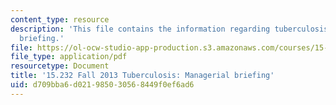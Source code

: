 ```yaml
---
content_type: resource
description: 'This file contains the information regarding tuberculosis: managerial
  briefing.'
file: https://ol-ocw-studio-app-production.s3.amazonaws.com/courses/15-232-business-model-innovation-global-health-in-frontier-markets-fall-2013/d709bba6d021985030568449f0ef6ad6_MIT15_232F13_a1_tb_01.pdf
file_type: application/pdf
resourcetype: Document
title: '15.232 Fall 2013 Tuberculosis: Managerial briefing'
uid: d709bba6-d021-9850-3056-8449f0ef6ad6
---
```

